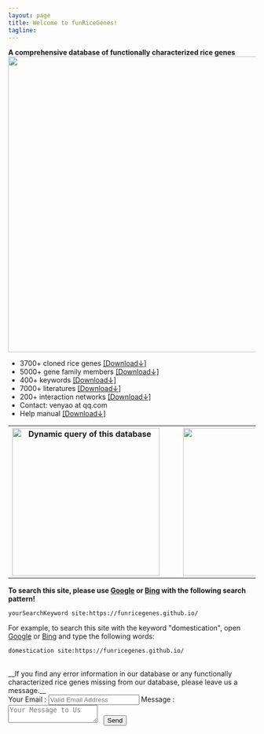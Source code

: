 ```yaml
---
layout: page
title: Welcome to funRiceGenes!
tagline: 
---
```


<head>
<meta name="referrer" content="origin">
</head>

__A comprehensive database of functionally characterized rice genes__
<a href="https://doi.org/10.1093/gigascience/gix119" target="_blank"><img src="https://funricegenes.github.io/images/citation.png" style="width: 600px;"/></a>
* 3700+ cloned rice genes [[Download↓]](https://funricegenes.github.io/geneInfo.table.txt)  
* 5000+ gene family members [[Download↓]](https://funricegenes.github.io/famInfo.table.txt)  
* 400+ keywords [[Download↓]](https://funricegenes.github.io/geneKeyword.table.txt)  
* 7000+ literatures [[Download↓]](https://funricegenes.github.io/reference.table.txt)  
* 200+ interaction networks [[Download↓]](https://funricegenes.github.io/net.pdf)  
* Contact: venyao at qq.com   
* Help manual [[Download↓]](https://funricegenes.github.io/help.pdf)  

<script async src="https://cse.google.com/cse.js?cx=5c42ad5862fcc38a6"></script>
<div class="gcse-search"></div>

<table align="center">
<tr>
<th>
<a href="https://venyao.xyz/funRiceGenes/" target="_blank"><img src="https://funricegenes.github.io/images/funShiny.png" alt="Dynamic query of this database" style="width: 300px;"/></a>
</th>
<th></th><th></th>
<th>
<a href="https://doi.org/10.1093/gigascience/gix119" target="_blank"><img src="https://funricegenes.github.io/images/gigascience.png" style="width: 300px;"/></a>
</th>
</tr>
</table>

__To search this site, please use [Google](http://www.google.com/) or [Bing](https://cn.bing.com) with the following search pattern!__
```
yourSearchKeyword site:https://funricegenes.github.io/
```
For example, to search this site with the keyword "domestication", open [Google](http://www.google.com/) or [Bing](https://cn.bing.com) and type the following words:
```
domestication site:https://funricegenes.github.io/
```
  
<br>
__If you find any error information in our database or any functionally characterized rice genes missing from our database, please leave us a message.__
<form action="http://formspree.io/venyao@qq.com" method="POST" class="dark-matter">
<label>
<span>Your Email :</span>
<input id="email" type="email" name="email" placeholder="Valid Email Address" />
</label>
<label>
<span>Message :</span>
<textarea id="message" name="message" placeholder="Your Message to Us"></textarea>
</label>
<label>
<span>&nbsp;</span>
<button type="submit" class="button">Send</button>
</label>
</form>
